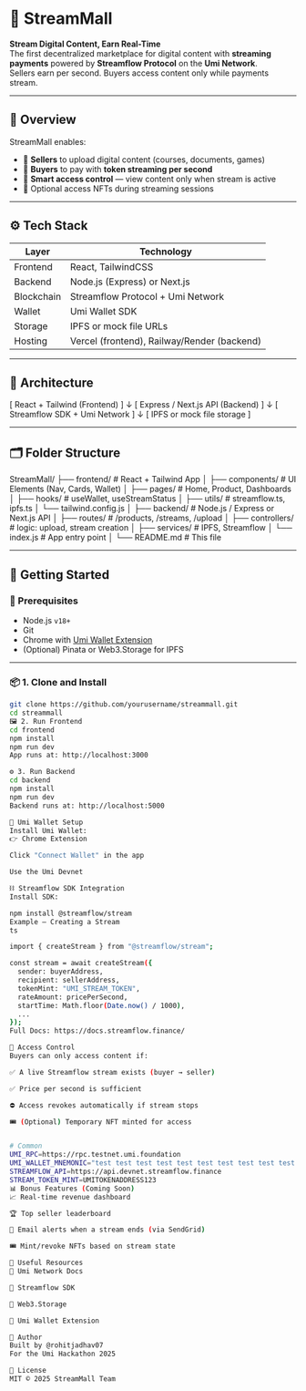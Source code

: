 # 🌊 StreamMall

**Stream Digital Content, Earn Real-Time**  
The first decentralized marketplace for digital content with **streaming payments** powered by **Streamflow Protocol** on the **Umi Network**.  
Sellers earn per second. Buyers access content only while payments stream.

---

## 📌 Overview

StreamMall enables:
- 🎨 **Sellers** to upload digital content (courses, documents, games)
- 💸 **Buyers** to pay with **token streaming per second**
- 🧠 **Smart access control** — view content only when stream is active
- 🔐 Optional access NFTs during streaming sessions

---

## ⚙️ Tech Stack

| Layer        | Technology                        |
|--------------|------------------------------------|
| Frontend     | React, TailwindCSS                 |
| Backend      | Node.js (Express) or Next.js       |
| Blockchain   | Streamflow Protocol + Umi Network  |
| Wallet       | Umi Wallet SDK                     |
| Storage      | IPFS or mock file URLs             |
| Hosting      | Vercel (frontend), Railway/Render (backend) |

---

## 🧠 Architecture

[ React + Tailwind (Frontend) ]
↓
[ Express / Next.js API (Backend) ]
↓
[ Streamflow SDK + Umi Network ]
↓
[ IPFS or mock file storage ]


---

## 🗂 Folder Structure

StreamMall/
├── frontend/ # React + Tailwind App
│ ├── components/ # UI Elements (Nav, Cards, Wallet)
│ ├── pages/ # Home, Product, Dashboards
│ ├── hooks/ # useWallet, useStreamStatus
│ ├── utils/ # streamflow.ts, ipfs.ts
│ └── tailwind.config.js
│
├── backend/ # Node.js / Express or Next.js API
│ ├── routes/ # /products, /streams, /upload
│ ├── controllers/ # logic: upload, stream creation
│ ├── services/ # IPFS, Streamflow
│ └── index.js # App entry point
│
└── README.md # This file

---

## 🚀 Getting Started

### 🔧 Prerequisites

- Node.js `v18+`
- Git
- Chrome with [Umi Wallet Extension](https://chrome.google.com/webstore/detail/umi-wallet/)
- (Optional) Pinata or Web3.Storage for IPFS

---

### 📦 1. Clone and Install

```bash
git clone https://github.com/yourusername/streammall.git
cd streammall
🖼️ 2. Run Frontend
cd frontend
npm install
npm run dev
App runs at: http://localhost:3000

⚙️ 3. Run Backend
cd backend
npm install
npm run dev
Backend runs at: http://localhost:5000

👛 Umi Wallet Setup
Install Umi Wallet:
👉 Chrome Extension

Click "Connect Wallet" in the app

Use the Umi Devnet

⛓️ Streamflow SDK Integration
Install SDK:

npm install @streamflow/stream
Example – Creating a Stream
ts

import { createStream } from "@streamflow/stream";

const stream = await createStream({
  sender: buyerAddress,
  recipient: sellerAddress,
  tokenMint: "UMI_STREAM_TOKEN",
  rateAmount: pricePerSecond,
  startTime: Math.floor(Date.now() / 1000),
  ...
});
Full Docs: https://docs.streamflow.finance/

🔐 Access Control
Buyers can only access content if:

✅ A live Streamflow stream exists (buyer → seller)

✅ Price per second is sufficient

⛔️ Access revokes automatically if stream stops

🎟️ (Optional) Temporary NFT minted for access


# Common
UMI_RPC=https://rpc.testnet.umi.foundation
UMI_WALLET_MNEMONIC="test test test test test test test test test test test test"
STREAMFLOW_API=https://api.devnet.streamflow.finance
STREAM_TOKEN_MINT=UMITOKENADDRESS123
📊 Bonus Features (Coming Soon)
📈 Real-time revenue dashboard

🏆 Top seller leaderboard

📨 Email alerts when a stream ends (via SendGrid)

🎟️ Mint/revoke NFTs based on stream state

🔗 Useful Resources
🔗 Umi Network Docs

🔗 Streamflow SDK

🔗 Web3.Storage

🔗 Umi Wallet Extension

🙋 Author
Built by @rohitjadhav07
For the Umi Hackathon 2025

📜 License
MIT © 2025 StreamMall Team
